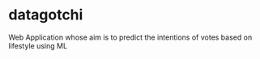 # datagotchi
Web Application whose aim is to predict the intentions of votes based on lifestyle using ML
